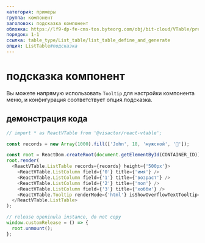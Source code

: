 ```yaml
---
категория: примеры
группа: компонент
заголовок: подсказка компонент
обложка: https://lf9-dp-fe-cms-tos.byteorg.com/obj/bit-cloud/VTable/preview/react-default.png
порядок: 1-1
ссылка: table_type/List_table/list_table_define_and_generate
опция: ListTable#подсказка
---
```


# подсказка компонент

Вы можете напрямую использовать `Tooltip` для настройки компонента меню, и конфигурация соответствует опция.подсказка.

## демонстрация кода

```javascript livedemo template=vtable-react
// import * as ReactVTable from '@visactor/react-vtable';

const records = new Array(1000).fill(['John', 18, 'мужской', '🏀']);

const root = ReactDom.createRoot(document.getElementById(CONTAINER_ID));
root.render(
  <ReactVTable.ListTable records={records} height={'500px'}>
    <ReactVTable.ListColumn field={'0'} title={'имя'} />
    <ReactVTable.ListColumn field={'1'} title={'возраст'} />
    <ReactVTable.ListColumn field={'2'} title={'пол'} />
    <ReactVTable.ListColumn field={'3'} title={'хобби'} />
    <ReactVTable.Tooltip renderMode={'html'} isShowOverflowTextTooltip={true} />
  </ReactVTable.ListTable>
);

// release openinula instance, do not copy
window.customRelease = () => {
  root.unmount();
};
```

